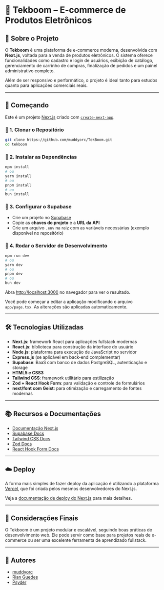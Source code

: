 # 🛒 Tekboom – E-commerce de Produtos Eletrônicos

## 📌 Sobre o Projeto

O **Tekboom** é uma plataforma de e-commerce moderna, desenvolvida com **Next.js**, voltada para a venda de produtos eletrônicos. O sistema oferece funcionalidades como cadastro e login de usuários, exibição de catálogo, gerenciamento de carrinho de compras, finalização de pedidos e um painel administrativo completo.

Além de ser responsivo e performático, o projeto é ideal tanto para estudos quanto para aplicações comerciais reais.

---

## 🚀 Começando

Este é um projeto [Next.js](https://nextjs.org) criado com [`create-next-app`](https://nextjs.org/docs/app/api-reference/cli/create-next-app).

### 🔹 1. Clonar o Repositório

```bash
git clone https://github.com/muddyorc/TekBoom.git
cd tekboom
```

### 🔹 2. Instalar as Dependências

```bash
npm install
# ou
yarn install
# ou
pnpm install
# ou
bun install
```

### 🔹 3. Configurar o Supabase

- Crie um projeto no [Supabase](https://supabase.com/)
- Copie as **chaves do projeto** e a **URL da API**
- Crie um arquivo `.env` na raiz com as variáveis necessárias (exemplo disponível no repositório)

### 🔹 4. Rodar o Servidor de Desenvolvimento

```bash
npm run dev
# ou
yarn dev
# ou
pnpm dev
# ou
bun dev
```

Abra [http://localhost:3000](http://localhost:3000) no navegador para ver o resultado.

Você pode começar a editar a aplicação modificando o arquivo `app/page.tsx`. As alterações são aplicadas automaticamente.

---

## 🛠 Tecnologias Utilizadas

- **Next.js**: framework React para aplicações fullstack modernas  
- **React.js**: biblioteca para construção da interface do usuário  
- **Node.js**: plataforma para execução de JavaScript no servidor  
- **Express.js** (se aplicável em back-end complementar)  
- **Supabase**: BaaS com banco de dados PostgreSQL, autenticação e storage  
- **HTML5 e CSS3**  
- **Tailwind CSS**: framework utilitário para estilização  
- **Zod + React Hook Form**: para validação e controle de formulários  
- **next/font com Geist**: para otimização e carregamento de fontes modernas  

---

## 📚 Recursos e Documentações

- [Documentação Next.js](https://nextjs.org/docs)  
- [Supabase Docs](https://supabase.com/docs)  
- [Tailwind CSS Docs](https://tailwindcss.com/docs)  
- [Zod Docs](https://zod.dev/)  
- [React Hook Form Docs](https://react-hook-form.com/)  

---

## ☁️ Deploy

A forma mais simples de fazer deploy da aplicação é utilizando a plataforma [Vercel](https://vercel.com/new), que foi criada pelos mesmos desenvolvedores do Next.js.

Veja a [documentação de deploy do Next.js](https://nextjs.org/docs/app/building-your-application/deploying) para mais detalhes.

---

## 📄 Considerações Finais

O Tekboom é um projeto modular e escalável, seguindo boas práticas de desenvolvimento web. Ele pode servir como base para projetos reais de e-commerce ou ser uma excelente ferramenta de aprendizado fullstack.

---

## 👥 Autores

- [muddyorc](https://github.com/muddyorc)  
- [Rian Guedes](https://github.com/Rian122145)  
- [Psyder](https://github.com/Psyd3r)
